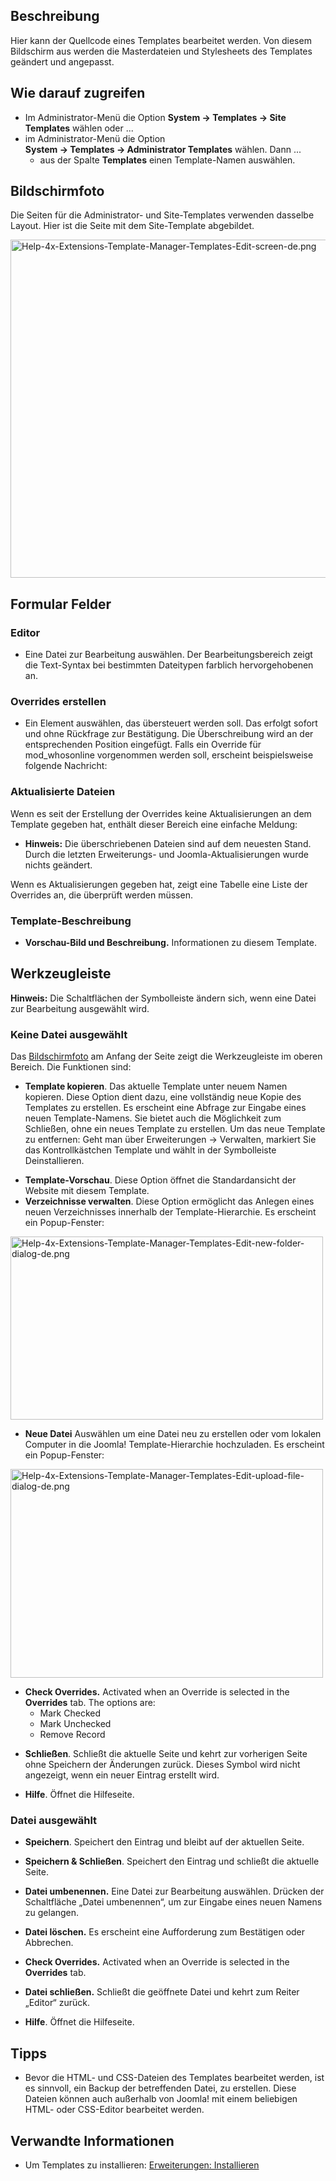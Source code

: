 <!-- Filename: Help4.x:Templates:_Customise / Display title: Templates: Anpassen -->

## Beschreibung

Hier kann der Quellcode eines Templates bearbeitet werden. Von diesem
Bildschirm aus werden die Masterdateien und Stylesheets des Templates
geändert und angepasst.

## Wie darauf zugreifen

- Im Administrator-Menü die Option **System **→** Templates **→** Site
  Templates** wählen oder ...
- im Administrator-Menü die Option
  **System **→** Templates **→** Administrator Templates** wählen. Dann
  ...
  - aus der Spalte **Templates** einen Template-Namen auswählen.

## Bildschirmfoto

Die Seiten für die Administrator- und Site-Templates verwenden dasselbe
Layout. Hier ist die Seite mit dem Site-Template abgebildet.

<img
src="https://docs.joomla.org/images/thumb/b/b1/Help-4x-Extensions-Template-Manager-Templates-Edit-screen-de.png/800px-Help-4x-Extensions-Template-Manager-Templates-Edit-screen-de.png"
decoding="async"
srcset="https://docs.joomla.org/images/thumb/b/b1/Help-4x-Extensions-Template-Manager-Templates-Edit-screen-de.png/1200px-Help-4x-Extensions-Template-Manager-Templates-Edit-screen-de.png 1.5x, https://docs.joomla.org/images/b/b1/Help-4x-Extensions-Template-Manager-Templates-Edit-screen-de.png 2x"
data-file-width="1341" data-file-height="907" width="800" height="541"
alt="Help-4x-Extensions-Template-Manager-Templates-Edit-screen-de.png" />

## Formular Felder

### Editor

- Eine Datei zur Bearbeitung auswählen. Der Bearbeitungsbereich zeigt
  die Text-Syntax bei bestimmten Dateitypen farblich hervorgehobenen an.

### Overrides erstellen

- Ein Element auswählen, das übersteuert werden soll. Das erfolgt sofort
  und ohne Rückfrage zur Bestätigung. Die Überschreibung wird an der
  entsprechenden Position eingefügt. Falls ein Override für
  mod_whosonline vorgenommen werden soll, erscheint beispielsweise
  folgende Nachricht:

### Aktualisierte Dateien

Wenn es seit der Erstellung der Overrides keine Aktualisierungen an dem
Template gegeben hat, enthält dieser Bereich eine einfache Meldung:

- **Hinweis:** Die überschriebenen Dateien sind auf dem neuesten Stand.
  Durch die letzten Erweiterungs- und Joomla-Aktualisierungen wurde
  nichts geändert.

Wenn es Aktualisierungen gegeben hat, zeigt eine Tabelle eine Liste der
Overrides an, die überprüft werden müssen.

### Template-Beschreibung

- **Vorschau-Bild und Beschreibung.** Informationen zu diesem Template.

## Werkzeugleiste

**Hinweis:** Die Schaltflächen der Symbolleiste ändern sich, wenn eine
Datei zur Bearbeitung ausgewählt wird.

### Keine Datei ausgewählt

Das [Bildschirmfoto](#Bildschirmfoto) am Anfang der Seite zeigt die
Werkzeugleiste im oberen Bereich. Die Funktionen sind:

- **Template kopieren**. Das aktuelle Template unter neuem Namen
  kopieren. Diese Option dient dazu, eine vollständig neue Kopie des
  Templates zu erstellen. Es erscheint eine Abfrage zur Eingabe eines
  neuen Template-Namens. Sie bietet auch die Möglichkeit zum Schließen,
  ohne ein neues Template zu erstellen. Um das neue Template zu
  entfernen: Geht man über Erweiterungen -\> Verwalten, markiert Sie das
  Kontrollkästchen Template und wählt in der Symbolleiste
  Deinstallieren.

<!-- -->

- **Template-Vorschau**. Diese Option öffnet die Standardansicht der
  Website mit diesem Template.
- **Verzeichnisse verwalten**. Diese Option ermöglicht das Anlegen eines
  neuen Verzeichnisses innerhalb der Template-Hierarchie. Es erscheint
  ein Popup-Fenster:

<img
src="https://docs.joomla.org/images/thumb/b/be/Help-4x-Extensions-Template-Manager-Templates-Edit-new-folder-dialog-de.png/500px-Help-4x-Extensions-Template-Manager-Templates-Edit-new-folder-dialog-de.png"
decoding="async"
srcset="https://docs.joomla.org/images/thumb/b/be/Help-4x-Extensions-Template-Manager-Templates-Edit-new-folder-dialog-de.png/750px-Help-4x-Extensions-Template-Manager-Templates-Edit-new-folder-dialog-de.png 1.5x, https://docs.joomla.org/images/thumb/b/be/Help-4x-Extensions-Template-Manager-Templates-Edit-new-folder-dialog-de.png/1000px-Help-4x-Extensions-Template-Manager-Templates-Edit-new-folder-dialog-de.png 2x"
data-file-width="1189" data-file-height="697" width="500" height="293"
alt="Help-4x-Extensions-Template-Manager-Templates-Edit-new-folder-dialog-de.png" />

- **Neue Datei** Auswählen um eine Datei neu zu erstellen oder vom
  lokalen Computer in die Joomla! Template-Hierarchie hochzuladen. Es
  erscheint ein Popup-Fenster:

<img
src="https://docs.joomla.org/images/thumb/3/35/Help-4x-Extensions-Template-Manager-Templates-Edit-upload-file-dialog-de.png/500px-Help-4x-Extensions-Template-Manager-Templates-Edit-upload-file-dialog-de.png"
decoding="async"
srcset="https://docs.joomla.org/images/thumb/3/35/Help-4x-Extensions-Template-Manager-Templates-Edit-upload-file-dialog-de.png/750px-Help-4x-Extensions-Template-Manager-Templates-Edit-upload-file-dialog-de.png 1.5x, https://docs.joomla.org/images/thumb/3/35/Help-4x-Extensions-Template-Manager-Templates-Edit-upload-file-dialog-de.png/1000px-Help-4x-Extensions-Template-Manager-Templates-Edit-upload-file-dialog-de.png 2x"
data-file-width="1187" data-file-height="793" width="500" height="334"
alt="Help-4x-Extensions-Template-Manager-Templates-Edit-upload-file-dialog-de.png" />

- **Check Overrides.** Activated when an Override is selected in the
  **Overrides** tab. The options are:
  - Mark Checked
  - Mark Unchecked
  - Remove Record

<!-- -->

- **Schließen**. Schließt die aktuelle Seite und kehrt zur vorherigen
  Seite ohne Speichern der Änderungen zurück. Dieses Symbol wird nicht
  angezeigt, wenn ein neuer Eintrag erstellt wird.

<!-- -->

- **Hilfe**. Öffnet die Hilfeseite.

### Datei ausgewählt

- **Speichern**. Speichert den Eintrag und bleibt auf der aktuellen
  Seite.

<!-- -->

- **Speichern & Schließen**. Speichert den Eintrag und schließt die
  aktuelle Seite.

<!-- -->

- **Datei umbenennen.** Eine Datei zur Bearbeitung auswählen. Drücken
  der Schaltfläche „Datei umbenennen“, um zur Eingabe eines neuen Namens
  zu gelangen.

<!-- -->

- **Datei löschen.** Es erscheint eine Aufforderung zum Bestätigen oder
  Abbrechen.

<!-- -->

- **Check Overrides.** Activated when an Override is selected in the
  **Overrides** tab.

<!-- -->

- **Datei schließen.** Schließt die geöffnete Datei und kehrt zum Reiter
  „Editor“ zurück.

<!-- -->

- **Hilfe**. Öffnet die Hilfeseite.

## Tipps

- Bevor die HTML- und CSS-Dateien des Templates bearbeitet werden, ist
  es sinnvoll, ein Backup der betreffenden Datei, zu erstellen. Diese
  Dateien können auch außerhalb von Joomla! mit einem beliebigen HTML-
  oder CSS-Editor bearbeitet werden.

## Verwandte Informationen

- Um Templates zu installieren: [Erweiterungen:
  Installieren](https://docs.joomla.org/Help4.x:Extensions:_Install/de "Help4.x:Extensions: Install/de")
